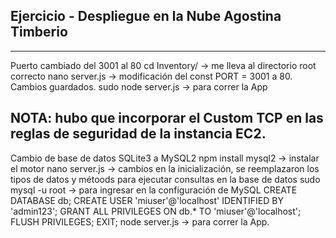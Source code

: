 Ejercicio - Despliegue en la Nube
Agostina Timberio
----------------------------------------------------------

----------------------------------------------------------
Puerto cambiado del 3001 al 80
cd Inventory/ -> me lleva al directorio root correcto
nano server.js -> modificación del const PORT = 3001 a 80. Cambios guardados.
sudo node server.js -> para correr la App

NOTA: hubo que incorporar el Custom TCP en las reglas de seguridad de la instancia EC2. 
----------------------------------------------------------
Cambio de base de datos SQLite3 a MySQL2
npm install mysql2 -> instalar el motor
nano server.js -> cambios en la inicialización, se reemplazaron los tipos de datos y métoods para ejecutar consultas en la base de datos
sudo mysql -u root -> para ingresar en la configuración de MySQL
CREATE DATABASE db;
CREATE USER 'miuser'@'localhost' IDENTIFIED BY 'admin123';
GRANT ALL PRIVILEGES ON db.* TO 'miuser'@'localhost';
FLUSH PRIVILEGES;
EXIT;
node server.js -> para correr la App.


